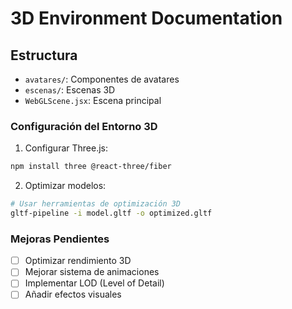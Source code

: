 # 3D Environment Documentation

## Estructura
- `avatares/`: Componentes de avatares
- `escenas/`: Escenas 3D
- `WebGLScene.jsx`: Escena principal

### Configuración del Entorno 3D
1. Configurar Three.js:
```bash
npm install three @react-three/fiber
```

2. Optimizar modelos:
```bash
# Usar herramientas de optimización 3D
gltf-pipeline -i model.gltf -o optimized.gltf
```

### Mejoras Pendientes
- [ ] Optimizar rendimiento 3D
- [ ] Mejorar sistema de animaciones
- [ ] Implementar LOD (Level of Detail)
- [ ] Añadir efectos visuales